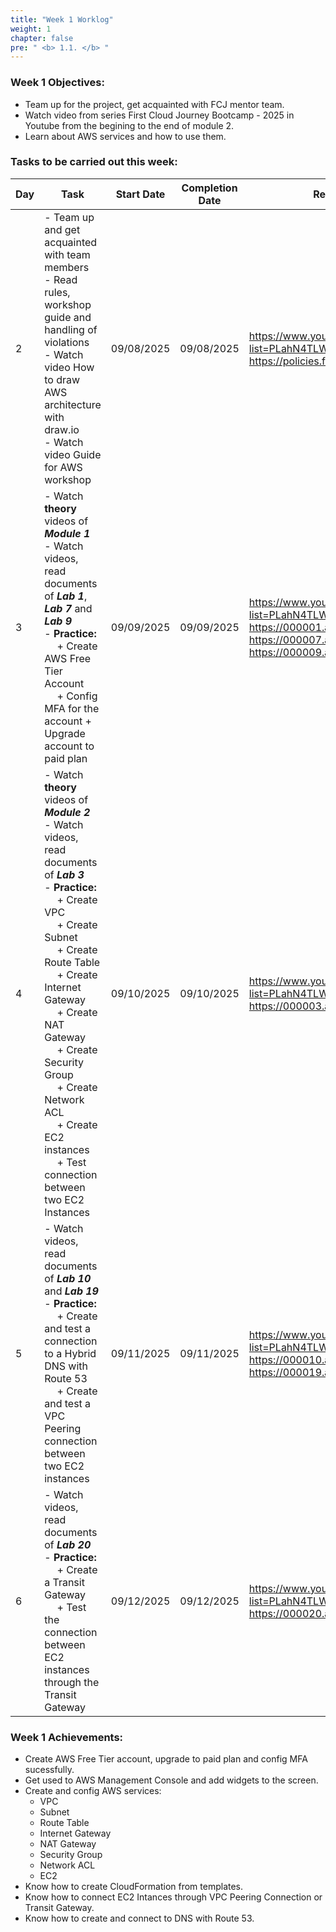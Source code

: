 ```yaml
---
title: "Week 1 Worklog"
weight: 1
chapter: false
pre: " <b> 1.1. </b> "
---
```


### Week 1 Objectives:

* Team up for the project, get acquainted with FCJ mentor team.
* Watch video from series First Cloud Journey Bootcamp - 2025 in Youtube from the begining to the end of module 2.
* Learn about AWS services and how to use them.

### Tasks to be carried out this week:
| Day | Task                                                                                                                                                                                                                                                                                                                                                                                                                                              | Start Date | Completion Date | Reference Material                                                                                                                                                                                 |
| --- | --------------------------------------------------------------------------------------------------------------------------------------------------------------------------------------------------------------------------------------------------------------------------------------------------------------------------------------------------------------------------------------------------------------------------------------------------| ---------- | --------------- | -------------------------------------------------------------------------------------------------------------------------------------------------------------------------------------------------- |
| 2   | - Team up and get acquainted with team members <br> - Read rules, workshop guide and handling of violations <br> - Watch video How to draw AWS architecture with draw.io <br> - Watch video Guide for AWS workshop                                                                                                                                                                                                                                | 09/08/2025 | 09/08/2025      | <https://www.youtube.com/playlist?list=PLahN4TLWtox2a3vElknwzU_urND8hLn1i> <br> <https://policies.fcjuni.com>                                                                                      |
| 3   | - Watch **theory** videos of **<i>Module 1</i>** <br> - Watch videos, read documents of **<i>Lab 1</i>**, **<i>Lab 7</i>** and **<i>Lab 9</i>** <br> - **Practice:** <br>&emsp; + Create AWS Free Tier Account <br>&emsp; + Config MFA for the account + Upgrade account to paid plan                                                                                                                                                             | 09/09/2025 | 09/09/2025      | <https://www.youtube.com/playlist?list=PLahN4TLWtox2a3vElknwzU_urND8hLn1i> <br> <https://000001.awsstudygroup.com> <br> <https://000007.awsstudygroup.com> <br> <https://000009.awsstudygroup.com> |
| 4   | - Watch **theory** videos of **<i>Module 2</i>** <br> - Watch videos, read documents of **<i>Lab 3</i>** <br> - **Practice:** <br>&emsp; + Create VPC <br>&emsp; + Create Subnet <br>&emsp; + Create Route Table <br>&emsp; + Create Internet Gateway <br>&emsp; + Create NAT Gateway <br>&emsp; + Create Security Group <br>&emsp; + Create Network ACL <br>&emsp; + Create EC2 instances <br>&emsp; + Test connection between two EC2 Instances | 09/10/2025 | 09/10/2025      | <https://www.youtube.com/playlist?list=PLahN4TLWtox2a3vElknwzU_urND8hLn1i> <br> <https://000003.awsstudygroup.com>                                                                                 |
| 5   | - Watch videos, read documents of **<i>Lab 10</i>** and **<i>Lab 19</i>** <br> - **Practice:** <br>&emsp; + Create and test a connection to a Hybrid DNS with Route 53 <br>&emsp; + Create and test a VPC Peering connection between two EC2 instances                                                                                                                                                                                            | 09/11/2025 | 09/11/2025      | <https://www.youtube.com/playlist?list=PLahN4TLWtox2a3vElknwzU_urND8hLn1i> <br> <https://000010.awsstudygroup.com> <br> <https://000019.awsstudygroup.com>                                         |
| 6   | - Watch videos, read documents of **<i>Lab 20</i>** <br> - **Practice:** <br>&emsp; + Create a Transit Gateway <br>&emsp; + Test the connection between EC2 instances through the Transit Gateway <br>                                                                                                                                                                                                                                            | 09/12/2025 | 09/12/2025      | <https://www.youtube.com/playlist?list=PLahN4TLWtox2a3vElknwzU_urND8hLn1i> <br> <https://000020.awsstudygroup.com>                                                                                 |


### Week 1 Achievements:

* Create AWS Free Tier account, upgrade to paid plan and config MFA sucessfully.
* Get used to AWS Management Console and add widgets to the screen.
* Create and config AWS services:  	
  * VPC
  * Subnet
  * Route Table
  * Internet Gateway
  * NAT Gateway
  * Security Group
  * Network ACL
  * EC2 
* Know how to create CloudFormation from templates.
* Know how to connect EC2 Intances through VPC Peering Connection or Transit Gateway.
* Know how to create and connect to DNS with Route 53.
